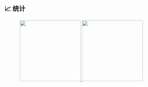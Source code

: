 ## 📈 统计
<div align="center" display="Flex">
 <a href="https://github.com/guosonglu/guosonglu">
  <img height="200em" src="https://github-readme-stats.vercel.app/api?username=guosonglu&show_icons=true&theme=radical&include_all_commits=true"/>
  <img height="200em" src="https://github-readme-stats.vercel.app/api/top-langs/?username=guosonglu&theme=radical&layout=donut&hide=scss,css&langs_count=10"/>
 </a>
</div>


